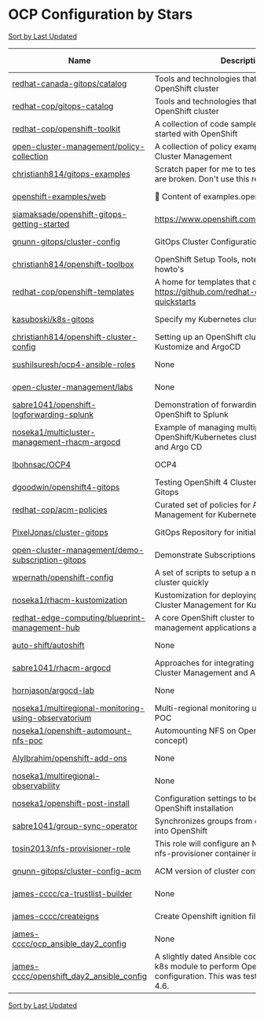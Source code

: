 # OCP Configuration by Stars

[Sort by Last Updated](OCP%20Configuration.Last%20Updated.md)

Name | Description | Last Updated | Stars 
--- | --- | --- | --- 
[redhat-canada-gitops/catalog](https://github.com/redhat-cop/gitops-catalog) | Tools and technologies that are hosted on an OpenShift cluster | 2023-08-18 | 242 
[redhat-cop/gitops-catalog](https://github.com/redhat-cop/gitops-catalog) | Tools and technologies that are hosted on an OpenShift cluster | 2023-08-18 | 242 
[redhat-cop/openshift-toolkit](https://github.com/redhat-cop/openshift-toolkit) | A collection of code samples to help you get started with OpenShift | 2022-11-08 | 225 
[open-cluster-management/policy-collection](https://github.com/open-cluster-management-io/policy-collection) | A collection of policy examples for Open Cluster Management | 2023-08-01 | 178 
[christianh814/gitops-examples](https://github.com/christianh814/gitops-examples) | Scratch paper for me to test things. Most things are broken. Don't use this repo. | 2023-08-16 | 142 
[openshift-examples/web](https://github.com/openshift-examples/web) | 🚀 Content of examples.openshift.pub | 2023-08-14 | 107 
[siamaksade/openshift-gitops-getting-started](https://github.com/siamaksade/openshift-gitops-getting-started) | https://www.openshift.com/learn/topics/gitops/ | 2023-06-28 | 63 
[gnunn-gitops/cluster-config](https://github.com/gnunn-gitops/cluster-config) | GitOps Cluster Configuration | 2023-08-26 | 59 
[christianh814/openshift-toolbox](https://github.com/christianh814/openshift-toolbox) | OpenShift Setup Tools, notes, and other howto's | 2022-09-14 | 52 
[redhat-cop/openshift-templates](https://github.com/redhat-cop/openshift-templates) | A home for templates that do not live in https://github.com/redhat-cop/containers-quickstarts | 2023-03-01 | 45 
[kasuboski/k8s-gitops](https://github.com/kasuboski/k8s-gitops) | Specify my Kubernetes cluster declaratively | 2023-08-01 | 39 
[christianh814/openshift-cluster-config](https://github.com/christianh814/openshift-cluster-config) | Setting up an OpenShift cluster using Kustomize and ArgoCD | 2022-05-04 | 32 
[sushilsuresh/ocp4-ansible-roles](https://github.com/sushilsuresh/ocp4-ansible-roles) | None | 2020-11-06 | 31 
[open-cluster-management/labs](https://github.com/stolostron/labs) | None | 2021-03-18 | 30 
[sabre1041/openshift-logforwarding-splunk](https://github.com/sabre1041/openshift-logforwarding-splunk) | Demonstration of forwarding logs from OpenShift to Splunk | 2022-11-10 | 29 
[noseka1/multicluster-management-rhacm-argocd](https://github.com/noseka1/multicluster-management-rhacm-argocd) | Example of managing multiple OpenShift/Kubernetes clusters using RHACM and Argo CD | 2021-11-08 | 26 
[lbohnsac/OCP4](https://github.com/lbohnsac/OCP4) | OCP4 | 2023-03-27 | 24 
[dgoodwin/openshift4-gitops](https://github.com/dgoodwin/openshift4-gitops) | Testing OpenShift 4 Cluster Configuration With Gitops | 2020-02-11 | 18 
[redhat-cop/acm-policies](https://github.com/redhat-cop/acm-policies) | Curated set of policies for Advanced Cluster Management for Kubernetes | 2021-09-02 | 17 
[PixelJonas/cluster-gitops](https://github.com/PixelJonas/cluster-gitops) | GitOps Repository for initial OCP Cluster | 2023-08-28 | 13 
[open-cluster-management/demo-subscription-gitops](https://github.com/stolostron/demo-subscription-gitops) | Demonstrate Subscriptions via Git Ops | 2021-02-02 | 13 
[wpernath/openshift-config](https://github.com/wpernath/openshift-config) | A set of scripts to setup a new OpenShift cluster quickly | 2023-08-25 | 13 
[noseka1/rhacm-kustomization](https://github.com/noseka1/rhacm-kustomization) | Kustomization for deploying Red Hat Advanced Cluster Management for Kubernetes | 2022-06-28 | 10 
[redhat-edge-computing/blueprint-management-hub](https://github.com/redhat-edge-computing/blueprint-management-hub) | A core OpenShift cluster to host multicluster management applications and CI/CD tools | 2021-04-22 | 8 
[auto-shift/autoshift](https://github.com/auto-shift/autoshift) | None | 2023-08-09 | 7 
[sabre1041/rhacm-argocd](https://github.com/sabre1041/rhacm-argocd) | Approaches for integrating Red Hat Advanced Cluster Management and Argo CD. | 2021-11-12 | 7 
[hornjason/argocd-lab](https://github.com/hornjason/argocd-lab) | None | 2020-12-21 | 6 
[noseka1/multiregional-monitoring-using-observatorium](https://github.com/noseka1/multiregional-monitoring-using-observatorium) | Multi-regional monitoring using Observatorium POC | 2022-02-01 | 4 
[noseka1/openshift-automount-nfs-poc](https://github.com/noseka1/openshift-automount-nfs-poc) | Automounting NFS on OpenShift (proof of concept) | 2021-05-23 | 3 
[AlyIbrahim/openshift-add-ons](https://github.com/AlyIbrahim/openshift-add-ons) | None | 2022-01-14 | 2 
[noseka1/multiregional-observability](https://github.com/noseka1/multiregional-observability) | None | 2022-07-08 | 1 
[noseka1/openshift-post-install](https://github.com/noseka1/openshift-post-install) | Configuration settings to be applied after OpenShift installation | 2023-08-05 | 1 
[sabre1041/group-sync-operator](https://github.com/sabre1041/group-sync-operator) | Synchronizes groups from external providers into OpenShift | 2023-04-13 | 1 
[tosin2013/nfs-provisioner-role](https://github.com/tosin2013/nfs-provisioner-role) | This role will configure an NFS Server and a nfs-provisioner container in OpenShift. | 2021-08-04 | 1 
[gnunn-gitops/cluster-config-acm](https://github.com/gnunn-gitops/cluster-config-acm) | ACM version of cluster configuration | 2020-09-27 | 0 
[james-cccc/ca-trustlist-builder](https://github.com/james-cccc/ca-trustlist-builder) | None | 2022-06-14 | 0 
[james-cccc/createigns](https://github.com/james-cccc/createigns) | Create Openshift ignition files with static IPs | 2020-06-26 | 0 
[james-cccc/ocp_ansible_day2_config](https://github.com/james-cccc/ocp_ansible_day2_config) | None | 2022-07-22 | 0 
[james-cccc/openshift_day2_ansible_config](https://github.com/james-cccc/openshift_day2_ansible_config) | A slightly dated Ansible codebase that uses the k8s module to perform OpenShift cluster configuration. This was tested on OpenShift 4.6. | 2022-04-12 | 0 

[Sort by Last Updated](OCP%20Configuration.Last%20Updated.md)